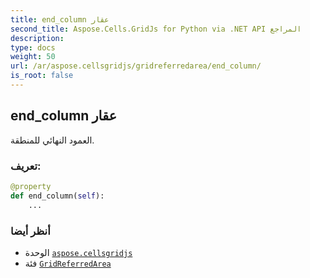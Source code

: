 ```yaml
---
title: end_column عقار
second_title: Aspose.Cells.GridJs for Python via .NET API المراجع
description:
type: docs
weight: 50
url: /ar/aspose.cellsgridjs/gridreferredarea/end_column/
is_root: false
---
```

##  end_column عقار


العمود النهائي للمنطقة.
###  تعريف:
```python
@property
def end_column(self):
    ...
```

###  أنظر أيضا
* الوحدة [`aspose.cellsgridjs`](../../)
* فئة [`GridReferredArea`](/cells/python-net/ar/aspose.cellsgridjs/gridreferredarea)
